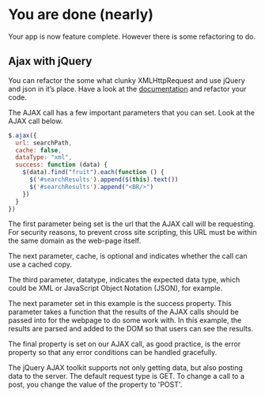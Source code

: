 # You are done (nearly)

Your app is now feature complete. However there is some refactoring to do.

## Ajax with jQuery

You can refactor the some what clunky XMLHttpRequest and use jQuery and json in it’s place. Have a look at the [documentation](https://api.jquery.com/jquery.ajax/) and refactor your code.

The AJAX call has a few important parameters that you can set. Look at the AJAX call below.

```javascript
$.ajax({
  url: searchPath,
  cache: false,
  dataType: "xml",
  success: function (data) {
    $(data).find("fruit").each(function () {
      $('#searchResults').append($(this).text())
      $('#searchResults').append("<BR/>")
    })
  }
})
```

The first parameter being set is the url that the AJAX call will be requesting. For security reasons, to prevent cross site scripting, this URL must be within the same domain as the web-page itself.

The next parameter, cache, is optional and indicates whether the call can use a cached copy.

The third parameter, datatype, indicates the expected data type, which could be XML or JavaScript Object Notation (JSON), for example.

The next parameter set in this example is the success property. This parameter takes a function that the results of the AJAX calls should be passed into for the webpage to do some work with. In this example, the results are parsed and added to the DOM so that users can see the results.

The final property is set on our AJAX call, as good practice, is the error property so that any error conditions can be handled gracefully.

The jQuery AJAX toolkit supports not only getting data, but also posting data to the server. The default request type is GET. To change a call to a post, you change the value of the
property to 'POST'.